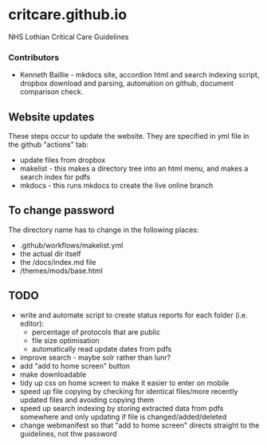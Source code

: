 # critcare.github.io
NHS Lothian Critical Care Guidelines

### Contributors
- Kenneth Baillie - mkdocs site, accordion html and search indexing script, dropbox download and parsing, automation on github, document comparison check.

## Website updates

These steps occur to update the website. They are specified in yml file in the github "actions" tab:
- update files from dropbox
- makelist - this makes a directory tree into an html menu, and makes a search index for pdfs
- mkdocs - this runs mkdocs to create the live online branch

## To change password
The directory name has to change in the following places:
- .github/workflows/makelist.yml
- the actual dir itself
- the /docs/index.md file
- /themes/mods/base.html

## TODO

- write and automate script to create status reports for each folder (i.e. editor):
	- percentage of protocols that are public
	- file size optimisation
	- automatically read update dates from pdfs
- improve search - maybe solr rather than lunr?
- add "add to home screen" button
- make downloadable
- tidy up css on home screen to make it easier to enter on mobile
- speed up file copying by checking for identical files/more recently updated files and avoiding copying them
- speed up search indexing by storing extracted data from pdfs somewhere and only updating if file is changed/added/deleted
- change webmanifest so that "add to home screen" directs straight to the guidelines, not thw password